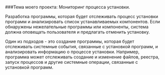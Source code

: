 
###Тема моего проекта:  Мониторинг процесса установки.

Разработка программы, которая будет отслеживать процесс установки программ и анализировать список устанавливаемых компонентов. Если обнаружены нежелательные программы или компоненты, система должна оповещать пользователя и предлагать отменить установку. 

Один из подходов - это создание программы, которая будет отслеживать системные события, связанные с установкой программ, и анализировать информацию о процессе установки. Например, программа может отслеживать создание и изменение файлов, реестра, запуск процессов и другие системные операции, связанные с установкой программ.
